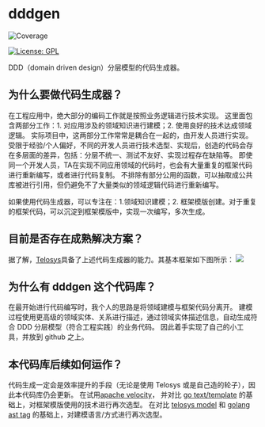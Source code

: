 # dddgen
![Coverage](https://img.shields.io/badge/Coverage-30.2%25-yellow)

[![License: GPL](https://img.shields.io/badge/License-GNU%20GPL-blue)](https://github.com/marlin5555/dddgen/blob/main/LICENSE)

DDD（domain driven design）分层模型的代码生成器。

## 为什么要做代码生成器？
在工程应用中，绝大部分的编码工作就是按照业务逻辑进行技术实现。
这里面包含两部分工作：1. 对应用涉及的领域知识进行建模；2. 使用良好的技术达成领域逻辑。
实际项目中，这两部分工作常常是耦合在一起的，由开发人员进行实现。
受限于经验/个人偏好，不同的开发人员进行技术选型、实现后，创造的代码会存在多层面的差异，包括：分层不统一、测试不友好、实现过程存在缺陷等。
即使同一个开发人员，TA在实现不同应用领域的代码时，也会有大量重复的框架代码进行重新编写，或者进行代码复制。
不排除有部分公用的函数，可以抽取成公共库被进行引用，但仍避免不了大量类似的领域逻辑代码进行重新编写。

如果使用代码生成器，可以专注在：1.领域知识建模；2. 框架模版创建。对于重复的框架代码，可以沉淀到框架模版中，实现一次编写，多次生成。

## 目前是否存在成熟解决方案？
据了解，[Telosys](http://www.telosys.org/)具备了上述代码生成器的能力。其基本框架如下图所示：
![](https://modeling-languages.com/wp-content/uploads/2013/07/Telosys-Overview.png)

## 为什么有 dddgen 这个代码库？
在最开始进行代码编写时，我个人的思路是将领域建模与框架代码分离开。
建模过程使用更高级的领域实体、关系进行描述，通过领域实体描述信息，自动生成符合 DDD 分层模型（符合工程实践）的业务代码。
因此着手实现了自己的小工具，并放到 github 之上。

## 本代码库后续如何运作？
代码生成一定会是效率提升的手段（无论是使用 Telosys 或是自己造的轮子），因此本代码库仍会更新。
在试用[apache velocity](https://velocity.apache.org/engine/1.7/user-guide.html#velocity-template-language-vtl-an-introduction)，
并对比 [go text/template](https://pkg.go.dev/text/template) 的基础上，对框架模版使用的技术进行再次选型。
在对比 [telosys model](https://doc.telosys.org/dsl-model) 和 [golang ast tag](https://pkg.go.dev/go/ast) 的基础上，对建模语言/方式进行再次选型。

